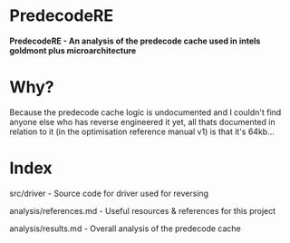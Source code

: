 # PredecodeRE

**PredecodeRE - An analysis of the predecode cache used in intels goldmont plus microarchitecture**

# Why?

Because the predecode cache logic is undocumented and I couldn't find anyone else who has 
reverse engineered it yet, all thats documented in relation to it (in the optimisation
reference manual v1) is that it's 64kb...

# Index

src/driver - Source code for driver used for reversing

analysis/references.md - Useful resources & references for this project

analysis/results.md - Overall analysis of the predecode cache